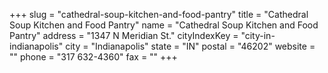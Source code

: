 +++
slug = "cathedral-soup-kitchen-and-food-pantry"
title = "Cathedral Soup Kitchen and Food Pantry"
name = "Cathedral Soup Kitchen and Food Pantry"
address = "1347 N Meridian St."
cityIndexKey = "city-in-indianapolis"
city = "Indianapolis"
state = "IN"
postal = "46202"
website = ""
phone = "317 632-4360"
fax = ""
+++
